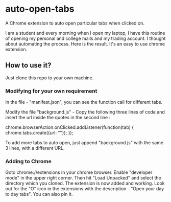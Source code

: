 # auto-open-tabs
A Chrome extension to auto open particular tabs when clicked on.

I am a student and every morning when I open my laptop, I have this routine of opening my personal and college mails and my trading account. I thought about automating the process. Here is the result. It's an easy to use chrome extension.

## How to use it?
Just clone this repo to your own machine. 

### Modifying for your own requirement
In the file - "manifest.json", you can see the function call for different tabs.

Modify the file "background.js" - 
Copy the following three lines of code and insert the url inside the quotes in the second line :

chrome.browserAction.onClicked.addListener(function(tab) {
  chrome.tabs.create({url: ""});
});

To add more tabs to auto open, just append "background.js" with the same 3 lines, with a different URL.

### Adding to Chrome

Goto chrome://extensions in your chrome browser.
Enable "developer mode" in the upper right corner.
Then hit "Load Unpacked" and select the directory which you cloned.
The extension is now added and working. Look out for the "O" icon in the extensions with the description - "Open your day to day tabs".
You can also pin it.
